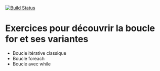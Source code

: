 [![Build Status](https://travis-ci.org/laurenthaillot/BouclesFor.svg?branch=master)](https://travis-ci.org/laurenthaillot/BouclesFor)

# Exercices pour découvrir la boucle for et ses variantes

- Boucle itérative classique
- Boucle foreach
- Boucle avec while
